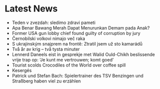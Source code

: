 # Latest News
-  Teden v zvezdah: sledimo zdravi pameti
-  Apa Benar Bawang Merah Dapat Menurunkan Demam pada Anak?
-  Former USA gun lobby chief found guilty of corruption by jury
-  Černobilski volkovi nimajo več raka
-  S ukrajinským snajprem na frontě: Ztratil jsem už sto kamarádů
-  Två år av krig – två tysta minuter
-  Lennerd Daneels eist in gesprekje met Walid Ould-Chikh beslissende vrije trap op: ‘Je kunt me vertrouwen; komt goed’
-  Tourist scolds Crocodiles of the World over coffee spill
-  Kesergés
-  Patrick und Stefan Bach: Spielertrainer des TSV Benzingen und Straßberg haben viel zu erzählen
